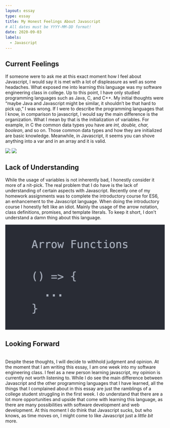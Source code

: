 ```yaml
---
layout: essay
type: essay
title: My Honest Feelings About Javascript
# All dates must be YYYY-MM-DD format!
date: 2020-09-03
labels:
  - Javascript
---
```


## Current Feelings

If someone were to ask me at this exact moment how I feel about Javascript, I would say it is met with a lot of displeasure as well as some headaches. What exposed me into learning this language was my software engineering class in college. Up to this point, I have only studied programming languages such as Java, C, and C++. My initial thoughts were “maybe Java and Javascript might be similar, it shouldn’t be that hard to pick up,” I was wrong. If I were to describe the programming languages that I know, in comparison to javascript, I would say the main difference is the organization. What I mean by that is the initialization of variables. For example, in C the common data types you have are *int, double, char, boolean*, and so on. Those common data types and how they are initialized are basic knowledge. Meanwhile, in Javascript, it seems you can shove anything into a var and in an array and it is valid.

<img src="js.png" width="49%" style="display:inline;">
<div style="display:inline;width:5px;"></div>
<img src="variableDec.png" width="49%" style="display:inline;">

## Lack of Understanding

While the usage of variables is not inherently bad, I honestly consider it more of a nit-pick. The real problem that I do have is the lack of understanding of certain aspects with Javascript. Recently one of my homework assignments was to complete the introductory course for ES6, an enhancement to the Javascript language. When doing the introductory course I honestly felt like an idiot. Mainly the usage of the arrow notation, class definitions, promises, and template literals. To keep it short, I don't understand a damn thing about this language.

<img class="ui medium left floated image" src="../images/arrow.png"><br />

## Looking Forward

<br />Despite these thoughts, I will decide to withhold judgment and opinion. At the moment that I am writing this essay, I am one week into my software engineering class. I feel as a new person learning javascript, my opinion is currently not worth listening to. While I do see the main difference between Javascript and the other programming languages that I have learned, all the things that I complained about in this essay are just the ramblings of a college student struggling in the first week. I do understand that there are a lot more opportunities and upside that come with learning this language, as there are many possibilities with software development and web development. At this moment I do think that Javascript sucks, but who knows, as time moves on, I might come to like Javascript just a *little bit* more.
